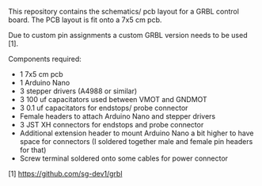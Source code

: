 This repository contains the schematics/ pcb layout for a GRBL control board.
The PCB layout is fit onto a 7x5 cm pcb.

Due to custom pin assignments a custom GRBL version needs to be used [1].

Components required:
 * 1 7x5 cm pcb
 * 1 Arduino Nano
 * 3 stepper drivers (A4988 or similar)
 * 3 100 uf capacitators used between VMOT and GNDMOT
 * 3 0.1 uf capacitators for endstops/ probe connector
 * Female headers to attach Arduino Nano and stepper drivers
 * 3 JST XH connectors for endstops and probe connector
 * Additional extension header to mount Arduino Nano a bit higher to have space for connectors (I soldered together male and female pin headers for that)
 * Screw terminal soldered onto some cables for power connector

[1] https://github.com/sg-dev1/grbl

